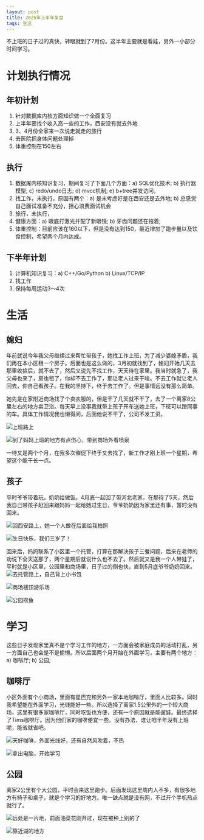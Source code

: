 ```yaml
---
layout: post
title: 2025年上半年复盘
tags: 生活
---
```


不上班的日子过的真快，转眼就到了7月份。这半年主要就是看娃，另外一小部分时间学习。

# 计划执行情况

## 年初计划

1. 针对数据库内核方面知识做一个全面复习
2. 上半年要找个收入高一些的工作，西安没有就去外地
3. 3、4月份全家来一次说走就走的旅行
4. 去医院把身体问题处理掉
5. 体重控制在150左右

## 执行

1. 数据库内核知识复习，期间复习了下面几个方面：a) SQL优化技术; b) 执行器模型; c) redo/undo日志; d) mvcc机制; e) b+tree并发访问， 
2. 找工作，未执行，原因有两个：a) 是未考虑好是在西安还是去外地; b) 总感觉自己面试准备不充分，担心浪费面试机会
3. 旅行，未执行，
4. 健康方面：a) 眼底打激光并配了新眼镜; b) 牙齿问题还在拖着; 
5. 体重控制：目前应该在160以下，但是没有达到150，最近增加了跑步量以及饮食控制，希望两个月内达成。

## 下半年计划
1. 计算机知识复习：a) C++/Go/Python b) Linux/TCP/IP
2. 找工作
3. 保持每周运动3～4次

# 生活
## 媳妇
年前就说今年我父母继续过来帮忙带孩子，她找工作上班，为了减少婆媳矛盾，我们再在本小区租一个房子。后面也是这么做的，3月初就找到了，媳妇开始几天去那里收拾后，就不去了，然后又说先不找工作，天天待在家里。我当时就急了，我父母也来了，房也租了，你却不去工作了，那让老人过来干啥。不去工作就让老人回去，你自己看孩子。在我的坚持下，终于去工作了。但是事情远没有那么简单。

她先是在家附近商场找了个卖衣服的，但是干了几天就不干了，去了一个离家8公里左右的地方卖卫浴。每天早上没事我就带上孩子开车送她上班，下班可以蹭同事的车。具体工作情况我也懒得问，后面他说不干了，公司不发工资。

![上班路上](/images/2025/work1.jpg)

![到了妈妈上班的地方有点伤心，带到商场外看喷泉](/images/2025/work2.jpg)

一待又是两个个月，在我多次催促下终于又去找了，新工作才刚上班一个星期，希望这个能干长一点。


## 孩子

平时爷爷带着玩，奶奶给做饭。4月底一起回了带河北老家，在那待了5天，然后我自己带孩子赶回来跟妈妈一起给她过生日，爷爷奶奶因为家里还有事，暂时没有回来。

![回西安路上，她一个人做在后面给我拍照](/images/2025/back1.jpg)

![生日快乐，我们三岁了！](/images/2025/birthday.jpg)


回来后，妈妈联系了小区里一个托管，打算在那解决孩子三餐问题，后来在老师的劝说下全天送那了，两个星期后就说什么也不去了。然后就又是我一个人带娃了，平时就是小区里，公园里和商场里，日子过的倒也快，直到5月底爷爷奶奶回来。
![去托管路上，自己背上小书包](/images/2025/huani8.jpg)

![商场楼顶游乐场](/images/2025/huiju3.jpg)

![公园捞鱼](/images/2025/park5.jpg)

# 学习
这些日子发现家里真不是个学习工作的地方，一方面会被家庭成员的活动打乱，另一方面自己也会是不是偷懒。所以后面两个月开始在外面学习，主要有两个地方：a) 咖啡厅; b) 公园;

## 咖啡厅
小区外面有个小商场，里面有星巴克和另外一家本地咖啡厅，里面人比较多。同时我希望能在外面学习，光线能好一些。所以选择了离家1.5公里外的一个较大商场，这里有很多家咖啡厅，同时吃饭也方便，还有一个原因就是能遛娃。最终选择了Tims咖啡厅。因为他们家的咖啡便宜一些。没有办法，谁让咱半年没有上班呢，能省就省吧。

![天好咖啡，外面光线好，还有自然风吹着，不热](/images/2025/tims0.jpg)

![拿出电脑，开始学习](/images/2025/tims1.jpg)

## 公园
离家2公里有个大公园，平时会来这里跑步。后面发现这里周内人不多，有很多地方有椅子和桌子，就是个学习的好地方。唯一缺点就是没有网，不过开个手机热点就行了。

![远处是一片地，前面油菜花刚开过，现在被种上别的了](/images/2025/park1.jpg)

![靠近湖的地方](/images/2025/park2.jpg)
